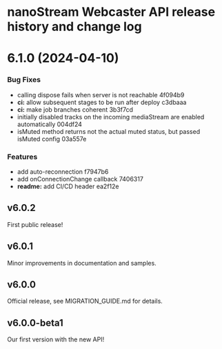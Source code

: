 # nanoStream Webcaster API release history and change log

# 6.1.0 (2024-04-10)


### Bug Fixes

* calling dispose fails when server is not reachable 4f094b9
* **ci:** allow subsequent stages to be run after deploy c3dbaaa
* **ci:** make job branches coherent 3b3f7cd
* initially disabled tracks on the incoming mediaStream are enabled automatically 004df24
* isMuted method returns not the actual muted status, but passed isMuted config 03a557e


### Features

* add auto-reconnection f7947b6
* add onConnectionChange callback 7406317
* **readme:** add CI/CD header ea2f12e

## v6.0.2

First public release!

## v6.0.1

Minor improvements in documentation and samples.

## v6.0.0

Official release, see MIGRATION_GUIDE.md for details.

## v6.0.0-beta1

Our first version with the new API!
